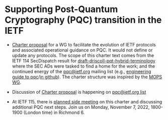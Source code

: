 # Supporting Post-Quantum Cryptography (PQC) transition in the IETF

* [Charter proposal](https://github.com/rdanyliw/ietf-pqc-transition/blob/main/pqct-charter.md) for a WG to facilitate the evolution of IETF protocols and associated operational guidance on PQC.  It would not define or update any protocols.  The scope of this charter text comes from the IETF 114 SecDispatch result for [draft-driscoll-pqt-hybrid-terminology](https://datatracker.ietf.org/doc/draft-driscoll-pqt-hybrid-terminology/) where the SEC ADs were tasked to find a home for the work; and the continued energy of the [pqc@ietf.org](https://www.ietf.org/mailman/listinfo/Pqc) mailing list (e.g., [engineering guide to pqc](https://mailarchive.ietf.org/arch/msg/pqc/kA8V81SElrUC8Wy4zAehmBsGmno/)/[in github](https://github.com/paulehoffman/post-quantum-for-engineers)).  The charter structure was inspired by the [MOPS WG](https://datatracker.ietf.org/wg/mops/about/).

* Discussion of [Charter proposal](https://github.com/rdanyliw/ietf-pqc-transition/blob/main/pqct-charter.md) is happening on [pqc@ietf.org list](https://mailarchive.ietf.org/arch/msg/pqc/FdsciCPx5lmkkUFtz7D9poObTFY/)

* At IETF 115, there is [planned side meeting](https://github.com/rdanyliw/ietf-pqc-transition/blob/main/ietf115-pqc-next-steps-side-meeting.md) on this charter and discussing additional PQC next steps.  Join us on Monday, November 7, 2022, 1800-1900 (London time) in Richmond 6. 
